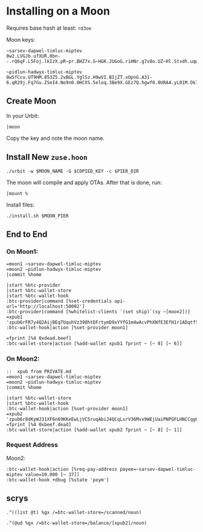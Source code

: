 # Installing on a Moon
Requires base hash at least: `rd3oe`

Moon keys:
```
~sarsev-dapwel-timluc-miptev
0w2.LVGJb.ufXUR.0bn--.rQ6qF.L5Foj.lkIzX.pR~pr.BHZ7x.G~HGK.JUGoG.riHNr.g7v8o.UZ~Hl.Stsdh.uqwRc.4bJcM.Zi~-1.Q84g0.efa28.mu072.tg0g1

~pidlun-hadwyx-timluc-miptev
0w5fCcu.UT9HM.853Z5.2vBGL.YglSz.H9wVI.BIjZT.xOpnG.A31-6.qR29j.Fq7Gu.ZSeI4.No9n0.0HCXS.5eloq.3Be9X.GEz7Q.hgwf0.0URA4.yL01M.Dk7E1
```

## Create Moon
In your Urbit:
```
|moon
```
Copy the key and note the moon name.

## Install New `zuse.hoon`
```
./urbit -w $MOON_NAME -G $COPIED_KEY -c $PIER_DIR
```
The moon will compile and apply OTAs. After that is done, run:
```
|mount %
```

Install files:
```
./install.sh $MOON_PIER
```

## End to End

### On Moon1:
```
=moon1 ~sarsev-dapwel-timluc-miptev
=moon2 ~pidlun-hadwyx-timluc-miptev
|commit %home

|start %btc-provider
|start %btc-wallet-store
|start %btc-wallet-hook
:btc-provider|command [%set-credentials api-url='http://localhost:50002']
:btc-provider|command [%whitelist-clients `(set ship)`(sy ~[moon2])]
=xpub1 'zpub6rFR7y4Q2AijBEqTUquhVz398htDFrtymD9xYYfG1m4wAcvPhXNfE3EfH1r1ADqtfSdVCToUG868RvUUkgDKf31mGDtKsAYz2oz2AGutZYs'
:btc-wallet-hook|action [%set-provider moon1]

=fprint [%4 0xdead.beef]
:btc-wallet-store|action [%add-wallet xpub1 fprint ~ [~ 8] [~ 6]]
```

### On Moon2:
```
::  xpub from PRIVATE.md
=moon1 ~sarsev-dapwel-timluc-miptev
=moon2 ~pidlun-hadwyx-timluc-miptev
|commit %home

|start %btc-wallet-store
|start %btc-wallet-hook
:btc-wallet-hook|action [%set-provider moon1]
=xpub2 'zpub6r8dKyWJ31XF6n69KKeEwLjVC5ruqAbiJ4QCqLsrV36Mvx9WEjUaiPNPGFLHNCCqgCdy6iZC8ZgHsm6a1AUTVBMVbKGemNcWFcwBGSjJKbD'
=fprint [%4 0xbeef.dead]
:btc-wallet-store|action [%add-wallet xpub2 fprint ~ [~ 8] [~ 1]]
```

### Request Address
Moon2:
```
:btc-wallet-hook|action [%req-pay-address payee=~sarsev-dapwel-timluc-miptev value=10.000 [~ 37]]
:btc-wallet-hook +dbug [%state 'poym']
```

## scrys
```
.^((list @t) %gx /=btc-wallet-store=/scanned/noun)

.^(@ud %gx /=btc-wallet-store=/balance/[xpub2]/noun)
```
